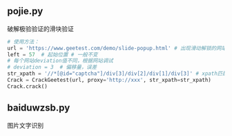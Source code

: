 ## pojie.py
破解极验验证的滑块验证
```python
# 使用方法：
url = 'https://www.geetest.com/demo/slide-popup.html' # 出现滑动解锁的网站
left = 57  # 起始位置 # 一般不变
# 每个网站deviation值不同，根据网站调试
# deviation = 3  # 偏移量，误差
str_xpath = '//*[@id="captcha"]/div[3]/div[2]/div[1]/div[3]' # xpath匹配滑动解锁的div标签
Crack = CrackGeetest(url, proxy='http://xxx', str_xpath=str_xpath)
Crack.crack()
```

## baiduwzsb.py
图片文字识别

